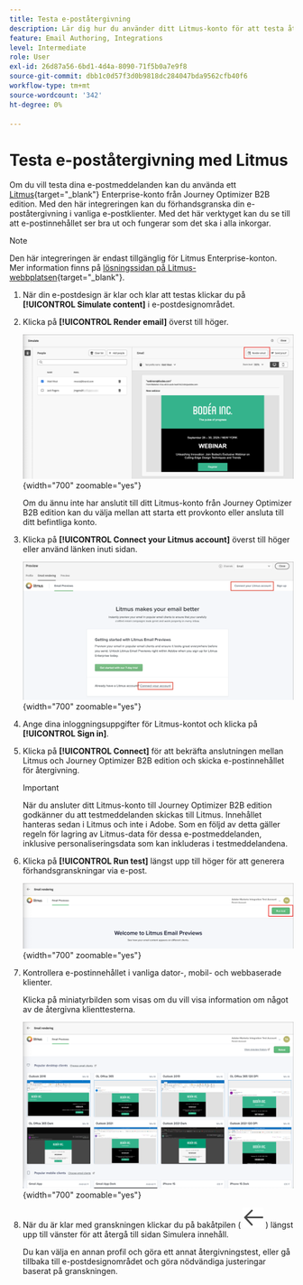 ```yaml
---
title: Testa e-poståtergivning
description: Lär dig hur du använder ditt Litmus-konto för att testa återgivning av e-postmeddelanden i Journey Optimizer B2B edition.
feature: Email Authoring, Integrations
level: Intermediate
role: User
exl-id: 26d87a56-6bd1-4d4a-8090-71f5b0a7e9f8
source-git-commit: dbb1c0d57f3d0b9818dc284047bda9562cfb40f6
workflow-type: tm+mt
source-wordcount: '342'
ht-degree: 0%

---
```


# Testa e-poståtergivning med Litmus

Om du vill testa dina e-postmeddelanden kan du använda ett [Litmus](https://www.litmus.com/email-testing){target="_blank"} Enterprise-konto från Journey Optimizer B2B edition. Med den här integreringen kan du förhandsgranska din e-poståtergivning i vanliga e-postklienter. Med det här verktyget kan du se till att e-postinnehållet ser bra ut och fungerar som det ska i alla inkorgar.

>[!NOTE]
>
>Den här integreringen är endast tillgänglig för Litmus Enterprise-konton. Mer information finns på [lösningssidan på Litmus-webbplatsen](https://www.litmus.com/solutions/esp/adobe-journey-optimizer){target="_blank"}.

1. När din e-postdesign är klar och klar att testas klickar du på **[!UICONTROL Simulate content]** i e-postdesignområdet.

1. Klicka på **[!UICONTROL Render email]** överst till höger.

   ![Återge e-postknapp](./assets/email-simulate-render-button.png){width="700" zoomable="yes"}

   Om du ännu inte har anslutit till ditt Litmus-konto från Journey Optimizer B2B edition kan du välja mellan att starta ett provkonto eller ansluta till ditt befintliga konto.

1. Klicka på **[!UICONTROL Connect your Litmus account]** överst till höger eller använd länken inuti sidan.

   ![Anslut ditt Litmus-konto](./assets/email-simulate-render-litmus-connect.png){width="700" zoomable="yes"}

1. Ange dina inloggningsuppgifter för Litmus-kontot och klicka på **[!UICONTROL Sign in]**.

1. Klicka på **[!UICONTROL Connect]** för att bekräfta anslutningen mellan Litmus och Journey Optimizer B2B edition och skicka e-postinnehållet för återgivning.

   >[!IMPORTANT]
   >
   >När du ansluter ditt Litmus-konto till Journey Optimizer B2B edition godkänner du att testmeddelanden skickas till Litmus. Innehållet hanteras sedan i Litmus och inte i Adobe. Som en följd av detta gäller regeln för lagring av Litmus-data för dessa e-postmeddelanden, inklusive personaliseringsdata som kan inkluderas i testmeddelandena.

1. Klicka på **[!UICONTROL Run test]** längst upp till höger för att generera förhandsgranskningar via e-post.

   ![Kör ett Litmus-återgivningstest](./assets/email-simulate-render-litmus-run-test.png){width="700" zoomable="yes"}

1. Kontrollera e-postinnehållet i vanliga dator-, mobil- och webbaserade klienter.

   Klicka på miniatyrbilden som visas om du vill visa information om något av de återgivna klienttesterna.

   ![Förhandsgranskningar i Litmus-e-post](./assets/email-simulate-render-litmus-previews.png){width="700" zoomable="yes"}

1. När du är klar med granskningen klickar du på bakåtpilen ( ![Visa eller dölj filterikonen](../../assets/do-not-localize/icon_back-arrow.svg) ) längst upp till vänster för att återgå till sidan Simulera innehåll.

   Du kan välja en annan profil och göra ett annat återgivningstest, eller gå tillbaka till e-postdesignområdet och göra nödvändiga justeringar baserat på granskningen.
